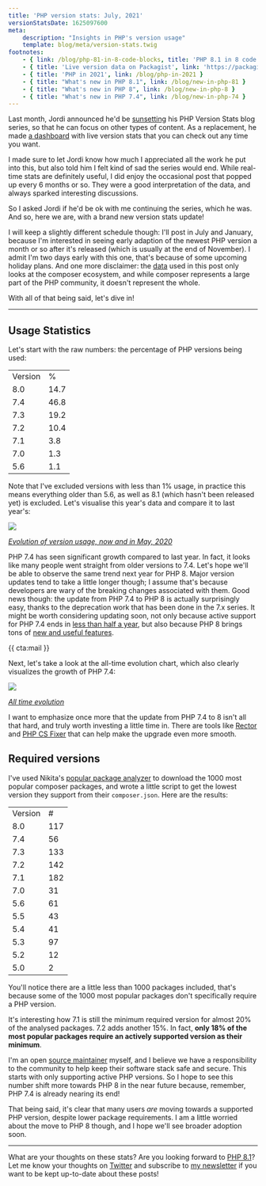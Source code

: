 ```yaml
---
title: 'PHP version stats: July, 2021'
versionStatsDate: 1625097600
meta:
    description: "Insights in PHP's version usage"
    template: blog/meta/version-stats.twig
footnotes:
    - { link: /blog/php-81-in-8-code-blocks, title: 'PHP 8.1 in 8 code blocks' }
    - { title: 'Live version data on Packagist', link: 'https://packagist.org/php-statistics' }
    - { title: 'PHP in 2021', link: /blog/php-in-2021 }
    - { title: "What's new in PHP 8.1", link: /blog/new-in-php-81 }
    - { title: "What's new in PHP 8", link: /blog/new-in-php-8 }
    - { title: "What's new in PHP 7.4", link: /blog/new-in-php-74 }
---
```


Last month, Jordi announced he'd be [sunsetting](*https://blog.packagist.com/sunsetting-the-php-version-stats-blog-series/) his PHP Version Stats blog series, so that he can focus on other types of content. As a replacement, he made [a dashboard](*https://packagist.org/php-statistics) with live version stats that you can check out any time you want.

I made sure to let Jordi know how much I appreciated all the work he put into this, but also told him I felt kind of sad the series would end. While real-time stats are definitely useful, I did enjoy the occasional post that popped up every 6 months or so. They were a good interpretation of the data, and always sparked interesting discussions. 

So I asked Jordi if he'd be ok with me continuing the series, which he was. And so, here we are, with a brand new version stats update! 

I will keep a slightly different schedule though: I'll post in July and January, because I'm interested in seeing early adaption of the newest PHP version a month or so after it's released (which is usually at the end of November). I admit I'm two days early with this one, that's because of some upcoming holiday plans.
And one more disclaimer: the [data](*https://packagist.org/php-statistics) used in this post only looks at the composer ecosystem, and while composer represents a large part of the PHP community, it doesn't represent the whole.

With all of that being said, let's dive in!

---

## Usage Statistics

Let's start with the raw numbers: the percentage of PHP versions being used:

<table>

<tr class="table-head">
    <td>Version</td>
    <td>%</td>
</tr>

<tr>
    <td>8.0</td>
    <td>14.7</td>
</tr>

<tr>
    <td>7.4</td>
    <td>46.8</td>
</tr>

<tr>
    <td>7.3</td>
    <td>19.2</td>
</tr>

<tr>
    <td>7.2</td>
    <td>10.4</td>
</tr>

<tr>
    <td>7.1</td>
    <td>3.8</td>
</tr>

<tr>
    <td>7.0</td>
    <td>1.3</td>
</tr>

<tr>
    <td>5.6</td>
    <td>1.1</td>
</tr>

</table>

Note that I've excluded versions with less than 1% usage, in practice this means everything older than 5.6, as well as 8.1 (which hasn't been released yet) is excluded. Let's visualise this year's data and compare it to last year's:

<div class="image-noborder image-wide"></div>

[![](/resources/img/blog/version-stats/2021-july-01.svg)](/resources/img/blog/version-stats/2021-july-01.svg)

<em class="center small">[Evolution of version usage, now and in May, 2020](/resources/img/blog/version-stats/2021-july-01.svg)</em>

PHP 7.4 has seen significant growth compared to last year. In fact, it looks like many people went straight from older versions to 7.4. Let's hope we'll be able to observe the same trend next year for PHP 8. Major version updates tend to take a little longer though; I assume that's because developers are wary of the breaking changes associated with them. Good news though: the update from PHP 7.4 to PHP 8 is actually surprisingly easy, thanks to the deprecation work that has been done in the 7.x series. It might be worth considering updating soon, not only because active support for PHP 7.4 ends in [less than half a year](*https://www.php.net/supported-versions.php), but also because PHP 8 brings tons of [new and useful features](/blog/new-in-php-8). 

{{ cta:mail }}

Next, let's take a look at the all-time evolution chart, which also clearly visualizes the growth of PHP 7.4:

<div class="image-noborder image-wide"></div>

[![](/resources/img/blog/version-stats/2021-july-02.svg)](/resources/img/blog/version-stats/2021-july-02.svg)

<em class="center small">[All time evolution](/resources/img/blog/version-stats/2021-july-02.svg)</em>

I want to emphasize once more that the update from PHP 7.4 to 8 isn't all that hard, and truly worth investing a little time in. There are tools like [Rector](*https://getrector.org/) and [PHP CS Fixer](*https://github.com/FriendsOfPHP/PHP-CS-Fixer) that can help make the upgrade even more smooth.

## Required versions

I've used Nikita's [popular package analyzer](*https://github.com/nikic/popular-package-analysis) to download the 1000 most popular composer packages, and wrote a little script to get the lowest version they support from their `composer.json`. Here are the results:

<table>

<tr class="table-head">
    <td>Version</td>
    <td>#</td>
</tr>

<tr>
    <td>8.0</td>
    <td>117</td>
</tr>

<tr>
    <td>7.4</td>
    <td>56</td>
</tr>

<tr>
    <td>7.3</td>
    <td>133</td>
</tr>

<tr>
    <td>7.2</td>
    <td>142</td>
</tr>

<tr>
    <td>7.1</td>
    <td>182</td>
</tr>

<tr>
    <td>7.0</td>
    <td>31</td>
</tr>

<tr>
    <td>5.6</td>
    <td>61</td>
</tr>

<tr>
    <td>5.5</td>
    <td>43</td>
</tr>

<tr>
    <td>5.4</td>
    <td>41</td>
</tr>

<tr>
    <td>5.3</td>
    <td>97</td>
</tr>

<tr>
    <td>5.2</td>
    <td>12</td>
</tr>

<tr>
    <td>5.0</td>
    <td>2</td>
</tr>

</table>

You'll notice there are a little less than 1000 packages included, that's because some of the 1000 most popular packages don't specifically require a PHP version.

It's interesting how 7.1 is still the minimum required version for almost 20% of the analysed packages. 7.2 adds another 15%. In fact, **only 18% of the most popular packages require an actively supported version as their minimum**.  

I'm an open [source maintainer](https://spatie.be/open-source?search=&sort=-downloads) myself, and I believe we have a responsibility to the community to help keep their software stack safe and secure. This starts with only supporting active PHP versions. So I hope to see this number shift more towards PHP 8 in the near future because, remember, PHP 7.4 is already nearing its end!

That being said, it's clear that many users _are_ moving towards a supported PHP version, despite lower package requirements. I am a little worried about the move to PHP 8 though, and I hope we'll see broader adoption soon.

---

What are your thoughts on these stats? Are you looking forward to [PHP 8.1](/blog/new-in-php-81)? Let me know your thoughts on [Twitter](*https://twitter.com/brendt_gd) and subscribe to [my newsletter](/newsletter/subscribe) if you want to be kept up-to-date about these posts!
